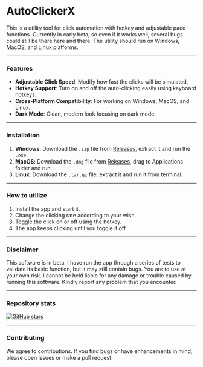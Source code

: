 # AutoClickerX 

This is a utility tool for click automation with hotkey and adjustable pace functions. Currently in early beta, so even if it works well, several bugs could still be there here and there. The utility should run on Windows, MacOS, and Linux platforms. 

---

### Features

- **Adjustable Click Speed**: Modify how fast the clicks will be simulated. 
- **Hotkey Support**: Turn on and off the auto-clicking easily using keyboard hotkeys. 
- **Cross-Platform Compatibility**: For working on Windows, MacOS, and Linux.
- **Dark Mode**: Clean, modern look focusing on dark mode. 

---

### Installation

1. **Windows**: Download the `.zip` file from [Releases](https://github.com/Jqstln/AutoClickerX/releases), extract it and run the `.exe`.
2. **MacOS**: Download the `.dmg` file from [Releases](https://github.com/Jqstln/AutoClickerX/releases), drag to Applications folder and run. 
3. **Linux**: Download the `.tar.gz` file, extract it and run it from terminal. 

---

### How to utilize
1. Install the app and start it. 
2. Change the clicking rate according to your wish. 
3. Toggle the click on or off using the hotkey. 
4. The app keeps clicking until you toggle it off. 

---

### Disclaimer

This software is in beta. I have run the app through a series of tests to validate its basic function, but it may still contain bugs. You are to use at your own risk. I cannot be held liable for any damage or trouble caused by running this software. Kindly report any problem that you encounter. 

---

### Repository stats 

[![GitHub stars](https://img.Shields.Io/github/stars/Jqstln/AutoClickerX?Style=social)](https://github.Com/Jqstln/AutoClickerX/stargazers)

---

### Contributing

We agree to contributions. If you find bugs or have enhancements in mind, please open issues or make a pull request.